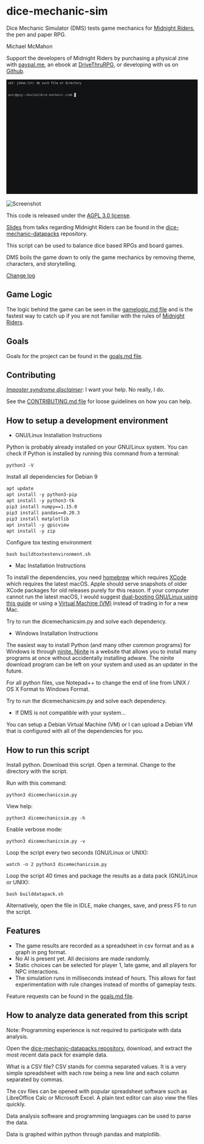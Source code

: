 # dice-mechanic-sim

Dice Mechanic Simulator (DMS) tests game mechanics for
[Midnight Riders](https://github.com/GhostCityGames/Midnight-Riders), the pen
and paper RPG.

Michael McMahon

Support the developers of Midnight Riders by purchasing a physical zine with
[paypal.me](https://www.paypal.me/ghostcitygames),
an ebook at
[DriveThruRPG](http://www.drivethrurpg.com/product/225714/Midnight-Riders), or
developing with us on
[Github](https://github.com/GhostCityGames/Midnight-Riders).

[![asciicast](https://github.com/TechnologyClassroom/dice-mechanic-datapacks/blob/master/gifs/mr.gif?raw=true)](https://asciinema.org/a/182976)

![Screenshot](https://github.com/TechnologyClassroom/dice-mechanic-datapacks/blob/master/20180219214011.csv.png?raw=true "Plot of 20180219214011.csv")

This code is released under the
[AGPL 3.0 license](https://github.com/TechnologyClassroom/dice-mechanic-sim/blob/master/LICENSE).

[Slides](https://github.com/TechnologyClassroom/dice-mechanic-datapacks/blob/master/slides/README.md)
from talks regarding Midnight Riders can be found in the
[dice-mechanic-datapacks](https://github.com/TechnologyClassroom/dice-mechanic-datapacks)
repository.

This script can be used to balance dice based RPGs and board games.

DMS boils the game down to only the game mechanics by removing theme,
characters, and storytelling.

[Change log](https://github.com/TechnologyClassroom/dice-mechanic-sim/blob/master/docs/changelog.txt)

## Game Logic

The logic behind the game can be seen in the
[gamelogic.md file](https://github.com/TechnologyClassroom/dice-mechanic-sim/blob/master/docs/gamelogic.md)
and is the fastest way to catch up if you are not familiar with the rules of
[Midnight Riders](https://github.com/GhostCityGames/Midnight-Riders).

## Goals

Goals for the project can be found in the
[goals.md file](https://github.com/TechnologyClassroom/dice-mechanic-sim/blob/master/docs/goals.md).

## Contributing

[*Imposter syndrome disclaimer*](https://github.com/adriennefriend/imposter-syndrome-disclaimer):
I want your help.  No really, I do.

See the
[CONTRIBUTING.md file](https://github.com/TechnologyClassroom/dice-mechanic-sim/blob/master/CONTRIBUTING.md)
for loose guidelines on how you can help.

## How to setup a development environment

- GNU/Linux Installation Instructions

Python is probably already installed on your GNU/Linux system.  You can check if
Python is installed by running this command from a terminal:

```
python3 -V
```

Install all dependencies for Debian 9

```
apt update
apt install -y python3-pip
apt install -y python3-tk
pip3 install numpy==1.15.0
pip3 install pandas==0.20.3
pip3 install matplotlib
apt install -y gpicview
apt install -y zip
```

Configure tox testing environment

```
bash buildtoxtestenvironment.sh
```

- Mac Installation Instructions

To install the dependencies, you need [homebrew](http://brew.sh/) which requires
[XCode](http://developer.apple.com/xcode/) which requires the latest macOS.
Apple should serve snapshots of older XCode packages for old releases purely for
this reason.  If your computer cannot run the latest macOS, I would suggest
[dual-booting GNU/Linux using this guide](https://github.com/TechnologyClassroom/SetupNotes/blob/master/GNULinux/GNULinuxOnMacbooks.md)
 or using a [Virtual Machine (VM)](https://www.virtualbox.org/wiki/Downloads)
instead of trading in for a new Mac.

Try to run the dicemechanicsim.py and solve each dependency.

- Windows Installation Instructions

The easiest way to install Python (and many other common programs) for Windows
is through [ninite.  Ninite](https://ninite.com/python/) is a website that
allows you to install many programs at once without accidentally installing
adware.  The ninite download program can be left on your system and used as an
updater in the future.

For all python files, use Notepad++ to change the end of line from UNIX / OS X
Format to Windows Format.

Try to run the dicemechanicsim.py and solve each dependency.

- If DMS is not compatible with your system...

You can setup a Debian Virtual Machine (VM) or I can upload a Debian VM that is
configured with all of the dependencies for you.

## How to run this script

Install python.  Download this script.  Open a terminal.  Change to the
directory with the script.

Run with this command:

```
python3 dicemechanicsim.py
```

View help:

```
python3 dicemechanicsim.py -h
```

Enable verbose mode:

```
python3 dicemechanicsim.py -v
```

Loop the script every two seconds (GNU/Linux or UNIX):

```
watch -n 2 python3 dicemechanicsim.py
```

Loop the script 40 times and package the results as a data pack (GNU/Linux or
UNIX):

```
bash builddatapack.sh
```

Alternatively, open the file in IDLE, make changes, save, and press F5 to run
the script.

## Features

- The game results are recorded as a spreadsheet in csv format and as a graph in
  png format.
- No AI is present yet.  All decisions are made randomly.
- Static choices can be selected for player 1, late game, and all players for
  NPC interactions.
- The simulation runs in milliseconds instead of hours.  This allows for fast
  experimentation with rule changes instead of months of gameplay tests.

Feature requests can be found in the
[goals.md file](https://github.com/TechnologyClassroom/dice-mechanic-sim/blob/master/docs/goals.md).

## How to analyze data generated from this script

Note: Programming experience is not required to participate with data analysis.

Open the
[dice-mechanic-datapacks repository](https://github.com/TechnologyClassroom/dice-mechanic-datapacks),
download, and extract the most recent data pack for example data.

What is a CSV file?  CSV stands for comma separated values.  It is a very simple
spreadsheet with each row being a new line and each column separated by commas.

The csv files can be opened with popular spreadsheet software such as
LibreOffice Calc or Microsoft Excel.  A plain text editor can also view the
files quickly.

Data analysis software and programming languages can be used to parse the data.

Data is graphed within python through pandas and matplotlib.
